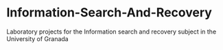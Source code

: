 # Information-Search-And-Recovery
Laboratory projects for the Information search and recovery subject in the University of Granada
